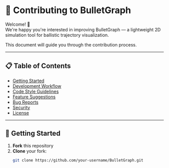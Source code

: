 # 🤝 Contributing to BulletGraph

Welcome! 🎯  
We're happy you're interested in improving BulletGraph — a lightweight 2D simulation tool for ballistic trajectory visualization.

This document will guide you through the contribution process.

---

## 📋 Table of Contents

- [Getting Started](#getting-started)
- [Development Workflow](#development-workflow)
- [Code Style Guidelines](#code-style-guidelines)
- [Feature Suggestions](#feature-suggestions)
- [Bug Reports](#bug-reports)
- [Security](#security)
- [License](#license)

---

## 🚀 Getting Started

1. **Fork** this repository
2. **Clone** your fork:
   ```bash
   git clone https://github.com/your-username/BulletGraph.git
